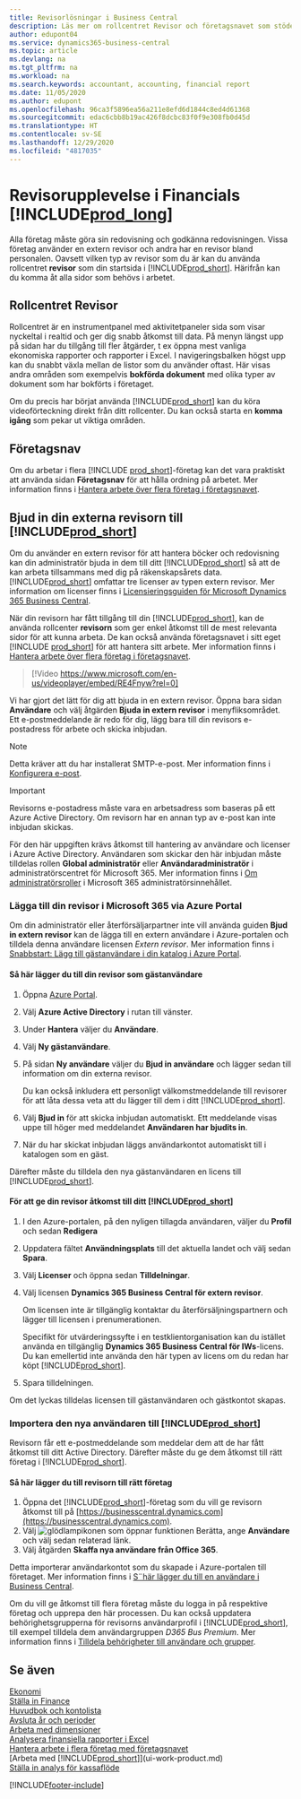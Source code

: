 ```yaml
---
title: Revisorlösningar i Business Central
description: Läs mer om rollcentret Revisor och företagsnavet som stöder intern och extern revisor i kundföretaget.
author: edupont04
ms.service: dynamics365-business-central
ms.topic: article
ms.devlang: na
ms.tgt_pltfrm: na
ms.workload: na
ms.search.keywords: accountant, accounting, financial report
ms.date: 11/05/2020
ms.author: edupont
ms.openlocfilehash: 96ca3f5896ea56a211e8efd6d1844c8ed4d61368
ms.sourcegitcommit: edac6cbb8b19ac426f8dcbc83f0f9e308fb0d45d
ms.translationtype: HT
ms.contentlocale: sv-SE
ms.lasthandoff: 12/29/2020
ms.locfileid: "4817035"
---
```

# <a name="accountant-experiences-in-prod_long"></a>Revisorupplevelse i Financials [!INCLUDE[prod_long](includes/prod_long.md)]

Alla företag måste göra sin redovisning och godkänna redovisningen. Vissa företag använder en extern revisor och andra har en revisor bland personalen. Oavsett vilken typ av revisor som du är kan du använda rollcentret **revisor** som din startsida i [!INCLUDE[prod_short](includes/prod_short.md)]. Härifrån kan du komma åt alla sidor som behövs i arbetet.  

## <a name="accountant-role-center"></a>Rollcentret Revisor

Rollcentret är en instrumentpanel med aktivitetpaneler sida som visar nyckeltal i realtid och ger dig snabb åtkomst till data. På menyn längst upp på sidan har du tillgång till fler åtgärder, t ex öppna mest vanliga ekonomiska rapporter och rapporter i Excel. I navigeringsbalken högst upp kan du snabbt växla mellan de listor som du använder oftast. Här visas andra områden som exempelvis **bokförda dokument** med olika typer av dokument som har bokförts i företaget.  

Om du precis har börjat använda [!INCLUDE[prod_short](includes/prod_short.md)] kan du köra videoförteckning direkt från ditt rollcenter. Du kan också starta en **komma igång** som pekar ut viktiga områden.  

## <a name="company-hub"></a>Företagsnav

Om du arbetar i flera [!INCLUDE [prod_short](includes/prod_short.md)]-företag kan det vara praktiskt att använda sidan **Företagsnav** för att hålla ordning på arbetet.  Mer information finns i [Hantera arbete över flera företag i företagsnavet](company-hub.md).  

## <a name="inviting-your-external-accountant-to-your-prod_short"></a><a name="inviteaccountant"></a>Bjud in din externa revisorn till [!INCLUDE[prod_short](includes/prod_short.md)]

Om du använder en extern revisor för att hantera böcker och redovisning kan din administratör bjuda in dem till ditt [!INCLUDE[prod_short](includes/prod_short.md)] så att de kan arbeta tillsammans med dig på räkenskapsårets data. [!INCLUDE[prod_short](includes/prod_short.md)] omfattar tre licenser av typen extern revisor. Mer information om licenser finns i [Licensieringsguiden för Microsoft Dynamics 365 Business Central](https://go.microsoft.com/fwlink/?LinkId=871590).

När din revisorn har fått tillgång till din [!INCLUDE[prod_short](includes/prod_short.md)], kan de använda rollcenter **revisorn** som ger enkel åtkomst till de mest relevanta sidor för att kunna arbeta. De kan också använda företagsnavet i sitt eget [!INCLUDE [prod_short](includes/prod_short.md)] för att hantera sitt arbete. Mer information finns i [Hantera arbete över flera företag i företagsnavet](company-hub.md).  

> [!Video https://www.microsoft.com/en-us/videoplayer/embed/RE4Fnyw?rel=0]

Vi har gjort det lätt för dig att bjuda in en extern revisor. Öppna bara sidan **Användare** och välj åtgärden **Bjuda in extern revisor** i menyfliksområdet. Ett e-postmeddelande är redo för dig, lägg bara till din revisors e-postadress för arbete och skicka inbjudan.  

> [!Note]  
> Detta kräver att du har installerat SMTP-e-post. Mer information finns i [Konfigurera e-post](admin-how-setup-email.md).  

<!-- ![Invite your accountant](./media/finance-invite-accountant/invite-accountant.png)-->

> [!IMPORTANT]  
> Revisorns e-postadress måste vara en arbetsadress som baseras på ett Azure Active Directory. Om revisorn har en annan typ av e-post kan inte inbjudan skickas.
>
> För den här uppgiften krävs åtkomst till hantering av användare och licenser i Azure Active Directory. Användaren som skickar den här inbjudan måste tilldelas rollen **Global administratör** eller **Användaradministratör** i administratörscentret för Microsoft 365. Mer information finns i [Om administratörsroller](/microsoft-365/admin/add-users/about-admin-roles) i Microsoft 365 administratörsinnehållet.  

### <a name="adding-your-accountant-to-your-microsoft-365-in-the-azure-portal"></a>Lägga till din revisor i Microsoft 365 via Azure Portal

Om din administratör eller återförsäljarpartner inte vill använda guiden **Bjud in extern revisor** kan de lägga till en extern användare i Azure-portalen och tilldela denna användare licensen *Extern revisor*. Mer information finns i [Snabbstart: Lägg till gästanvändare i din katalog i Azure Portal](/azure/active-directory/b2b/b2b-quickstart-add-guest-users-portal).

#### <a name="to-add-your-accountant-as-a-guest-user"></a>Så här lägger du till din revisor som gästanvändare

1. Öppna [Azure Portal](https://portal.azure.com/).
2. Välj **Azure Active Directory** i rutan till vänster.
3. Under **Hantera** väljer du **Användare**.
4. Välj **Ny gästanvändare**.
5. På sidan **Ny användare** väljer du **Bjud in användare** och lägger sedan till information om din externa revisor.  

   Du kan också inkludera ett personligt välkomstmeddelande till revisorer för att låta dessa veta att du lägger till dem i ditt [!INCLUDE[prod_short](includes/prod_short.md)].

6. Välj **Bjud in** för att skicka inbjudan automatiskt. Ett meddelande visas uppe till höger med meddelandet **Användaren har bjudits in**. 
7. När du har skickat inbjudan läggs användarkontot automatiskt till i katalogen som en gäst.

Därefter måste du tilldela den nya gästanvändaren en licens till [!INCLUDE[prod_short](includes/prod_short.md)].

#### <a name="to-give-your-accountant-access-to-your-prod_short"></a>För att ge din revisor åtkomst till ditt [!INCLUDE[prod_short](includes/prod_short.md)]

1. I den Azure-portalen, på den nyligen tillagda användaren, väljer du **Profil** och sedan **Redigera**
2. Uppdatera fältet **Användningsplats** till det aktuella landet och välj sedan **Spara**.
3. Välj **Licenser** och öppna sedan **Tilldelningar**.
4. Välj licensen **Dynamics 365 Business Central för extern revisor**.  
    
    Om licensen inte är tillgänglig kontaktar du återförsäljningspartnern och lägger till licensen i prenumerationen.

    Specifikt för utvärderingssyfte i en testklientorganisation kan du istället använda en tillgänglig **Dynamics 365 Business Central för IWs**-licens. Du kan emellertid inte använda den här typen av licens om du redan har köpt [!INCLUDE[prod_short](includes/prod_short.md)]. 
5. Spara tilldelningen.

Om det lyckas tilldelas licensen till gästanvändaren och gästkontot skapas.

### <a name="importing-the-new-user-into-prod_short"></a>Importera den nya användaren till [!INCLUDE[prod_short](includes/prod_short.md)]

Revisorn får ett e-postmeddelande som meddelar dem att de har fått åtkomst till ditt Active Directory. Därefter måste du ge dem åtkomst till rätt företag i [!INCLUDE[prod_short](includes/prod_short.md)].

#### <a name="to-add-the-accountant-to-the-right-company"></a>Så här lägger du till revisorn till rätt företag

1. Öppna det [!INCLUDE[prod_short](includes/prod_short.md)]-företag som du vill ge revisorn åtkomst till på [https://businesscentral.dynamics.com](https://businesscentral.dynamics.com).
2. Välj ![glödlampikonen som öppnar funktionen Berätta](media/ui-search/search_small.png "Berätta för mig vad du vill göra"), ange **Användare** och välj sedan relaterad länk.  
3. Välj åtgärden **Skaffa nya användare från Office 365**.

Detta importerar användarkontot som du skapade i Azure-portalen till företaget. Mer information finns i [S¨här lägger du till en användare i Business Central](ui-how-users-permissions.md#adduser).  

Om du vill ge åtkomst till flera företag måste du logga in på respektive företag och upprepa den här processen. Du kan också uppdatera behörighetsgrupperna för revisorns användarprofil i [!INCLUDE[prod_short](includes/prod_short.md)], till exempel tilldela dem användargruppen *D365 Bus Premium*. Mer information finns i [Tilldela behörigheter till användare och grupper](ui-define-granular-permissions.md).  

## <a name="see-also"></a>Se även

[Ekonomi](finance.md)  
[Ställa in Finance](finance-setup-finance.md)  
[Huvudbok och kontolista](finance-general-ledger.md)  
[Avsluta år och perioder](year-close-years-periods.md)  
[Arbeta med dimensioner](finance-dimensions.md)  
[Analysera finansiella rapporter i Excel](finance-analyze-excel.md)  
[Hantera arbete i flera företag med företagsnavet](company-hub.md)  
[Arbeta med [!INCLUDE[prod_short](includes/prod_short.md)]](ui-work-product.md)  
[Ställa in analys för kassaflöde](finance-setup-cash-flow-analyses.md)  


[!INCLUDE[footer-include](includes/footer-banner.md)]